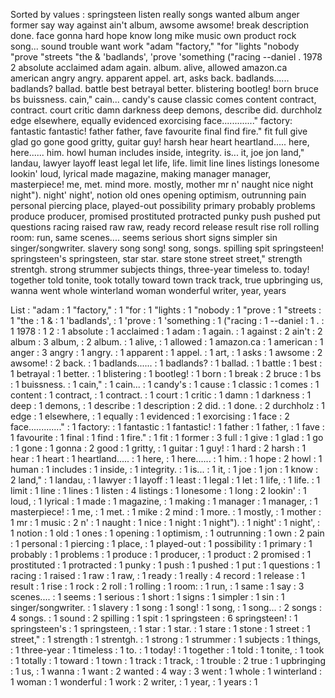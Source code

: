 Sorted by values :
springsteen listen really songs wanted album anger former say way against ain't album, awsome awsome! break description done. face gonna hard hope know long mike music own product rock song... sound trouble want work "adam "factory," "for "lights "nobody "prove "streets "the & 'badlands', 'prove 'something ("racing --daniel . 1978 2 absolute acclaimed adam again. album. alive, allowed amazon.ca american angry angry. apparent appel. art, asks back. badlands...... badlands? ballad. battle best betrayal better. blistering bootleg! born bruce bs buissness. cain," cain... candy's cause classic comes content contract, contract. court critic damn darkness deep demons, describe did. durchholz edge elsewhere, equally evidenced exorcising face............." factory: fantastic fantastic! father father, fave favourite final find fire." fit full give glad go gone good gritty, guitar guy! harsh hear heart heartland..... here, here...... him. howl human includes inside, integrity. is... it, joe jon land," landau, lawyer layoff least legal let life, life. limit line lines listings lonesome lookin' loud, lyrical made magazine, making manager manager, masterpiece! me, met. mind more. mostly, mother mr n' naught nice night night"). night' night', notion old ones opening optimism, outrunning pain personal piercing place, played-out possibility primary probably problems produce producer, promised prostituted protracted punky push pushed put questions racing raised raw raw, ready record release result rise roll rolling room: run, same scenes.... seems serious short signs simpler sin singer/songwriter. slavery song song! song, songs. spilling spit springsteen! springsteen's springsteen, star star. stare stone street street," strength strentgh. strong strummer subjects things, three-year timeless to. today! together told tonite, took totally toward town track track, true upbringing us, wanna went whole winterland woman wonderful writer, year, years 

List :
"adam : 1
"factory," : 1
"for : 1
"lights : 1
"nobody : 1
"prove : 1
"streets : 1
"the : 1
& : 1
'badlands', : 1
'prove : 1
'something : 1
("racing : 1
--daniel : 1
. : 1
1978 : 1
2 : 1
absolute : 1
acclaimed : 1
adam : 1
again. : 1
against : 2
ain't : 2
album : 3
album, : 2
album. : 1
alive, : 1
allowed : 1
amazon.ca : 1
american : 1
anger : 3
angry : 1
angry. : 1
apparent : 1
appel. : 1
art, : 1
asks : 1
awsome : 2
awsome! : 2
back. : 1
badlands...... : 1
badlands? : 1
ballad. : 1
battle : 1
best : 1
betrayal : 1
better. : 1
blistering : 1
bootleg! : 1
born : 1
break : 2
bruce : 1
bs : 1
buissness. : 1
cain," : 1
cain... : 1
candy's : 1
cause : 1
classic : 1
comes : 1
content : 1
contract, : 1
contract. : 1
court : 1
critic : 1
damn : 1
darkness : 1
deep : 1
demons, : 1
describe : 1
description : 2
did. : 1
done. : 2
durchholz : 1
edge : 1
elsewhere, : 1
equally : 1
evidenced : 1
exorcising : 1
face : 2
face............." : 1
factory: : 1
fantastic : 1
fantastic! : 1
father : 1
father, : 1
fave : 1
favourite : 1
final : 1
find : 1
fire." : 1
fit : 1
former : 3
full : 1
give : 1
glad : 1
go : 1
gone : 1
gonna : 2
good : 1
gritty, : 1
guitar : 1
guy! : 1
hard : 2
harsh : 1
hear : 1
heart : 1
heartland..... : 1
here, : 1
here...... : 1
him. : 1
hope : 2
howl : 1
human : 1
includes : 1
inside, : 1
integrity. : 1
is... : 1
it, : 1
joe : 1
jon : 1
know : 2
land," : 1
landau, : 1
lawyer : 1
layoff : 1
least : 1
legal : 1
let : 1
life, : 1
life. : 1
limit : 1
line : 1
lines : 1
listen : 4
listings : 1
lonesome : 1
long : 2
lookin' : 1
loud, : 1
lyrical : 1
made : 1
magazine, : 1
making : 1
manager : 1
manager, : 1
masterpiece! : 1
me, : 1
met. : 1
mike : 2
mind : 1
more. : 1
mostly, : 1
mother : 1
mr : 1
music : 2
n' : 1
naught : 1
nice : 1
night : 1
night"). : 1
night' : 1
night', : 1
notion : 1
old : 1
ones : 1
opening : 1
optimism, : 1
outrunning : 1
own : 2
pain : 1
personal : 1
piercing : 1
place, : 1
played-out : 1
possibility : 1
primary : 1
probably : 1
problems : 1
produce : 1
producer, : 1
product : 2
promised : 1
prostituted : 1
protracted : 1
punky : 1
push : 1
pushed : 1
put : 1
questions : 1
racing : 1
raised : 1
raw : 1
raw, : 1
ready : 1
really : 4
record : 1
release : 1
result : 1
rise : 1
rock : 2
roll : 1
rolling : 1
room: : 1
run, : 1
same : 1
say : 3
scenes.... : 1
seems : 1
serious : 1
short : 1
signs : 1
simpler : 1
sin : 1
singer/songwriter. : 1
slavery : 1
song : 1
song! : 1
song, : 1
song... : 2
songs : 4
songs. : 1
sound : 2
spilling : 1
spit : 1
springsteen : 6
springsteen! : 1
springsteen's : 1
springsteen, : 1
star : 1
star. : 1
stare : 1
stone : 1
street : 1
street," : 1
strength : 1
strentgh. : 1
strong : 1
strummer : 1
subjects : 1
things, : 1
three-year : 1
timeless : 1
to. : 1
today! : 1
together : 1
told : 1
tonite, : 1
took : 1
totally : 1
toward : 1
town : 1
track : 1
track, : 1
trouble : 2
true : 1
upbringing : 1
us, : 1
wanna : 1
want : 2
wanted : 4
way : 3
went : 1
whole : 1
winterland : 1
woman : 1
wonderful : 1
work : 2
writer, : 1
year, : 1
years : 1
